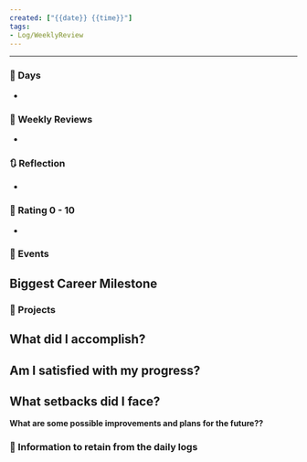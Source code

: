 ```yaml
---
created: ["{{date}} {{time}}"]
tags:
- Log/WeeklyReview
---
```

___

### 📅 Days
- 

### 📑 Weekly Reviews
- 

### 🔃 Reflection
- 
### 💯 Rating 0 - 10
- 
### 📜 Events
**Biggest Career Milestone**
- 
### 📃 Projects
**What did I accomplish?**
- 
**Am I satisfied with my progress?**
- 
**What setbacks did I face?**
- 
**What are some possible improvements and plans for the future??**

### 💾 Information to retain from the daily logs
